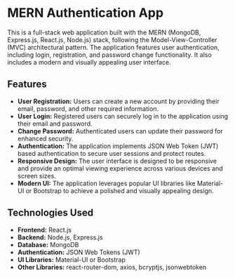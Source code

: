 # MERN Authentication App

This is a full-stack web application built with the MERN (MongoDB, Express.js, React.js, Node.js) stack, following the Model-View-Controller (MVC) architectural pattern. The application features user authentication, including login, registration, and password change functionality. It also includes a modern and visually appealing user interface.

## Features

- **User Registration:** Users can create a new account by providing their email, password, and other required information.
- **User Login:** Registered users can securely log in to the application using their email and password.
- **Change Password:** Authenticated users can update their password for enhanced security.
- **Authentication:** The application implements JSON Web Token (JWT) based authentication to secure user sessions and protect routes.
- **Responsive Design:** The user interface is designed to be responsive and provide an optimal viewing experience across various devices and screen sizes.
- **Modern UI:** The application leverages popular UI libraries like Material-UI or Bootstrap to achieve a polished and visually appealing design.

## Technologies Used

- **Frontend:** React.js
- **Backend:** Node.js, Express.js
- **Database:** MongoDB
- **Authentication:** JSON Web Tokens (JWT)
- **UI Libraries:** Material-UI or Bootstrap
- **Other Libraries:** react-router-dom, axios, bcryptjs, jsonwebtoken
